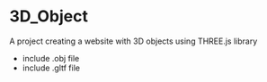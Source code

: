 # 3D_Object

A project creating a website with 3D objects using THREE.js library 

- include .obj file 
- include .gltf file 

